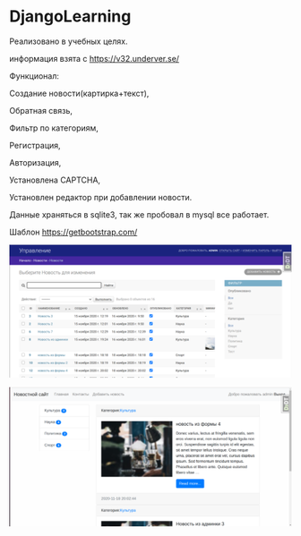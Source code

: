 # DjangoLearning

Реализовано в учебных целях.

информация взята с https://v32.underver.se/

Функционал:

 Создание новости(картирка+текст),
 
 Обратная связь,
 
 Фильтр по категориям,
 
 Регистрация,
 
 Авторизация,
 
 Установлена CAPTCHA,
 
 Установлен редактор при добавлении новости.
 
 
 Данные храняться в sqlite3, так же пробовал в mysql все работает.
 
 Шаблон https://getbootstrap.com/
 
 
 ![alt text](mysite/Screenshot/Screenshot1.png )
 
 
 ![alt text](mysite/Screenshot/Screenshot2.png )
 

